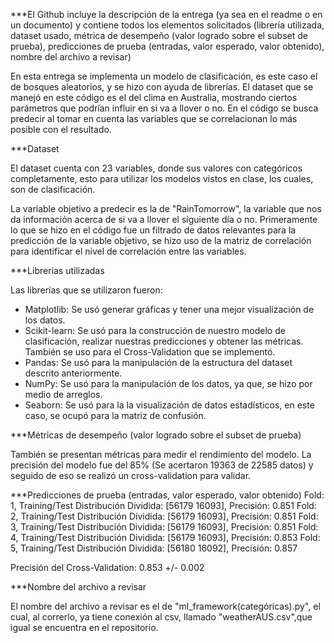 ***El Github incluye la descripción de la entrega (ya sea en el readme o en un documento) y contiene todos los elementos solicitados (librería utilizada, dataset usado, métrica de desempeño (valor logrado sobre el subset de prueba), predicciones de prueba (entradas, valor esperado, valor obtenido), nombre del archivo a revisar)

En esta entrega se implementa un modelo de clasificación, es este caso el de bosques aleatorios, y se hizo con ayuda de librerías. El dataset que se manejó en este código es el del clima en Australia, mostrando ciertos parámetros que podrían influir en si va a llover o no. En el código se busca predecir al tomar en cuenta las variables que se correlacionan lo más posible con el resultado. 

***Dataset 

El dataset cuenta con 23 variables, donde sus valores con categóricos completamente, esto para utilizar los modelos vistos en clase, los cuales, son de clasificación.

La variable objetivo a predecir es la de "RainTomorrow", la variable que nos da información acerca de si va a llover el siguiente día o no. Primeramente lo que se hizo en el código fue un filtrado de datos relevantes para la predicción de la variable objetivo, se hizo uso de la matriz de correlación para identificar el nivel de correlación entre las variables.


***Librerias utilizadas  

Las librerías que se utilizaron fueron:

- Matplotlib: Se usó generar gráficas y tener una mejor visualización de los datos. 
- Scikit-learn: Se usó para la construcción de nuestro modelo de clasificación, realizar nuestras predicciones y obtener las métricas. También se uso para el Cross-Validation que se implementó.
- Pandas: Se usó para la manipulación de la estructura del dataset descrito anteriormente.
- NumPy: Se usó para la manipulación de los datos, ya que, se hizo por medio de arreglos.
- Seaborn: Se usó para la la visualización de datos estadísticos, en este caso, se ocupó para la matriz de confusión.


***Métricas de desempeño (valor logrado sobre el subset de prueba)

También se presentan métricas para medir el rendimiento del modelo. La precisión del modelo fue del 85% (Se acertaron 19363 de 22585 datos) y seguido de eso se realizó un cross-validation para validar.


***Predicciones de prueba (entradas, valor esperado, valor obtenido) 
Fold:  1, Training/Test Distribución Dividida: [56179 16093], Precisión: 0.851
Fold:  2, Training/Test Distribución Dividida: [56179 16093], Precisión: 0.851
Fold:  3, Training/Test Distribución Dividida: [56179 16093], Precisión: 0.851
Fold:  4, Training/Test Distribución Dividida: [56179 16093], Precisión: 0.853
Fold:  5, Training/Test Distribución Dividida: [56180 16092], Precisión: 0.857 

Precisión del Cross-Validation: 0.853 +/- 0.002

***Nombre del archivo a revisar 

El nombre del archivo a revisar es el de "ml_framework(categóricas).py", el cual, al correrlo, ya tiene conexión al csv, llamado "weatherAUS.csv",que igual se encuentra en el repositorio.

